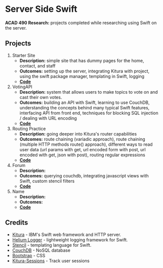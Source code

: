 # Server Side Swift
**ACAD 490 Research:** projects completed while researching using Swift on the server.

## Projects
1. Starter Site
	* **Description:** simple site that has dummy pages for the home, contact, and staff
	* **Outcomes:** setting up the server, integrating Kitura with project, using the swift package manager, templating in Swift, logging
	* **[Code](https://github.com/surayashivji/KituraProgress/tree/master/1basicsite)**
2. VotingAPI
	* **Description:** system that allows users to make topics to vote on and cast their own votes.
	* **Outcomes:** building an API with Swift, learning to use CouchDB, understanding the concepts behind many typical Swift features, interfacing API from front end, techniques for blocking SQL injection / dealing with URL encoding
	* **[Code](https://github.com/surayashivji/KituraProgress/tree/master/2votingapi)**
3. Routing Practice
	* **Description:** going deeper into Kitura's router capabilities
	* **Outcomes:** route chaining (variadic approach), route chaining (multiple HTTP methods route() approach), different ways to read user data (url params with get, url encoded form with post, url encoded with get, json with post), routing regular expressions
	* **[Code](https://github.com/surayashivji/KituraProgress/tree/master/3routing)**
4. Forum
	* **Description:** 
	* **Outcomes:** querying couchdb, integrating javascript views with Swift, custom stencil filters 
	* **[Code](https://github.com/surayashivji/KituraProgress/tree/master/4forum)**
5. Name
	* **Description:** 
	* **Outcomes:** 
	* **[Code](https://github.com/surayashivji/KituraProgress/tree/master/5)**

## Credits
* [Kitura](https://github.com/IBM-Swift/Kitura) - IBM's Swift web framework and HTTP server.
* [Helium Logger](https://github.com/IBM-Swift/HeliumLogger) - lightweight logging framework for Swift.
* [Stencil](https://github.com/IBM-Swift/Kitura-StencilTemplateEngine) - templating language for Swift.
* [CouchDB](https://github.com/IBM-Swift/Kitura-CouchDB) - NoSQL database
* [Bootstrap](http://getbootstrap.com/) - CSS
* [Kitura-Sessions](https://github.com/IBM-Swift/Kitura-Session) - Track user sessions